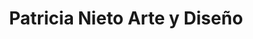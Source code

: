 ---
title: "Patricia Nieto Arte y Diseño"
url: /concon/patricia-nieto-arte-y-diseno/
shop: Kleidung
---